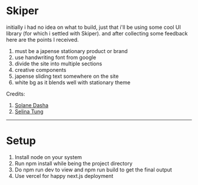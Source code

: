 # Skiper

initially i had no idea on what to build, just that i'll be using some cool UI library (for which i settled with Skiper). and after collecting some feedback here are the points I received.

1. must be a japense stationary product or brand
2. use handwriting font from google
3. divide the site into multiple sections
4. creative components
5. japense sliding text somewhere on the site
6. white bg as it blends well with stationary theme

Credits:

1. [Solane Dasha](https://github.com/apollos-advocate)
2. [Selina Tung](https://github.com/Ayamamoru)

---

# Setup

1. Install node on your system
2. Run npm install while being the project directory
3. Do npm run dev to view and npm run build to get the final output
4. Use vercel for happy next.js deployment
